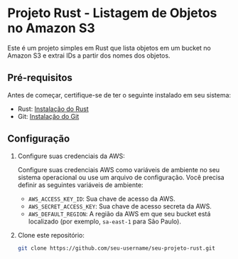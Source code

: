 # Projeto Rust - Listagem de Objetos no Amazon S3

Este é um projeto simples em Rust que lista objetos em um bucket no Amazon S3 e extrai IDs a partir dos nomes dos objetos.

## Pré-requisitos

Antes de começar, certifique-se de ter o seguinte instalado em seu sistema:

- Rust: [Instalação do Rust](https://www.rust-lang.org/tools/install)
- Git: [Instalação do Git](https://git-scm.com/downloads)

## Configuração

1. Configure suas credenciais da AWS:

   Configure suas credenciais AWS como variáveis de ambiente no seu sistema operacional ou use um arquivo de configuração. Você precisa definir as seguintes variáveis de ambiente:

   - `AWS_ACCESS_KEY_ID`: Sua chave de acesso da AWS.
   - `AWS_SECRET_ACCESS_KEY`: Sua chave de acesso secreta da AWS.
   - `AWS_DEFAULT_REGION`: A região da AWS em que seu bucket está localizado (por exemplo, `sa-east-1` para São Paulo).

2. Clone este repositório:

   ```bash
   git clone https://github.com/seu-username/seu-projeto-rust.git
